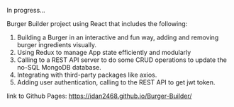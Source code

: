 In progress...

Burger Builder project using React that includes the following:

1. Building a Burger in an interactive and fun way, adding and removing burger ingredients visually.
2. Using Redux to manage App state efficiently and modularly
3. Calling to a REST API server to do some CRUD operations to update the no-SQL MongoDB database.
4. Integrating with third-party packages like axios.
5. Adding user authentication, calling to the REST API to get jwt token.


link to Github Pages: https://idan2468.github.io/Burger-Builder/
